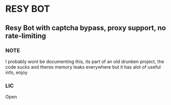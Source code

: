 # RESY BOT

## Resy Bot with captcha bypass, proxy support, no rate-limiting

### NOTE

I probably wont be documenting this, its part of an old drunken project, the code sucks and theres memory leaks everywhere but it has alot of useful info, enjoy

### LIC

Open
